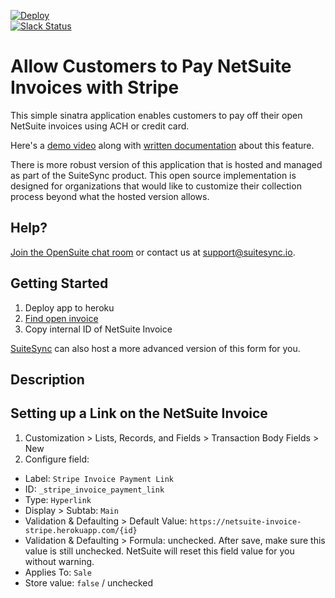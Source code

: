 [![Deploy](https://www.herokucdn.com/deploy/button.svg)](https://heroku.com/deploy)  
[![Slack Status](https://opensuite-slackin.herokuapp.com/badge.svg)](http://opensuite-slackin.herokuapp.com)  

# Allow Customers to Pay NetSuite Invoices with Stripe

This simple sinatra application enables customers to pay off their open NetSuite invoices using ACH or credit card.

Here's a [demo video](http://recordit.co/gzY1JCsE5w) along with [written documentation](https://dashboard.suitesync.io/docs/b2b-payments) about this feature.

There is more robust version of this application that is hosted and managed as part of the SuiteSync product. This open source implementation is designed for organizations that would like to customize their collection process beyond what the hosted version allows.

## Help?

[Join the OpenSuite chat room](http://opensuite-slackin.herokuapp.com/) or contact us at support@suitesync.io.

## Getting Started

1. Deploy app to heroku
2. [Find open invoice](https://system.na1.netsuite.com/app/accounting/transactions/transactionlist.nl?searchtype=Transaction&searchid=-2100&Transaction_TYPE=CustInvc
)
3. Copy internal ID of NetSuite Invoice

[SuiteSync](http://SuiteSync.io) can also host a more advanced version of this form for you.

## Description

## Setting up a Link on the NetSuite Invoice

1. Customization > Lists, Records, and Fields > Transaction Body Fields > New
2. Configure field:
  * Label: `Stripe Invoice Payment Link`
  * ID: `_stripe_invoice_payment_link`
  * Type: `Hyperlink`
  * Display > Subtab: `Main`
  * Validation & Defaulting > Default Value: `https://netsuite-invoice-stripe.herokuapp.com/{id}`
  * Validation & Defaulting > Formula: unchecked. After save, make sure this value is still unchecked. NetSuite will reset this field value for you without warning.
  * Applies To: `Sale`
  * Store value: `false` / unchecked
